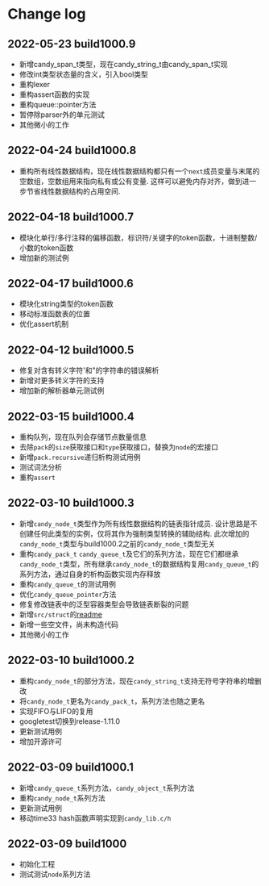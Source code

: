 # Change log

## 2022-05-23 build1000.9

- 新增candy_span_t类型，现在candy_string_t由candy_span_t实现
- 修改int类型状态量的含义，引入bool类型
- 重构lexer
- 重构assert函数的实现
- 重构queue::pointer方法
- 暂停除parser外的单元测试
- 其他微小的工作

## 2022-04-24 build1000.8

- 重构所有线性数据结构，现在线性数据结构都只有一个`next`成员变量与末尾的空数组，空数组用来指向私有或公有变量. 这样可以避免内存对齐，做到进一步节省线性数据结构的占用空间.

## 2022-04-18 build1000.7

- 模块化单行/多行注释的偏移函数，标识符/关键字的token函数，十进制整数/小数的token函数
- 增加新的测试例

## 2022-04-17 build1000.6

- 模块化string类型的token函数
- 移动标准函数表的位置
- 优化assert机制

## 2022-04-12 build1000.5

- 修复对含有转义字符\'和\"的字符串的错误解析
- 新增对更多转义字符的支持
- 增加新的解析器单元测试例

## 2022-03-15 build1000.4

- 重构队列，现在队列会存储节点数量信息
- 去除`pack`的`size`获取接口和`type`获取接口，替换为`node`的宏接口
- 新增`pack.recursive`递归析构测试用例
- 测试词法分析
- 重构`assert`

## 2022-03-10 build1000.3

- 新增`candy_node_t`类型作为所有线性数据结构的链表指针成员. 设计思路是不创建任何此类型的实例，仅将其作为强制类型转换的辅助结构. 此次增加的`candy_node_t`类型与build1000.2之前的`candy_node_t`类型无关
- 重构`candy_pack_t` `candy_queue_t`及它们的系列方法，现在它们都继承`candy_node_t`类型，所有继承`candy_node_t`的数据结构复用`candy_queue_t`的系列方法，通过自身的析构函数实现内存释放
- 重构`candy_queue_t`的测试用例
- 优化`candy_queue_pointer`方法
- 修复修改链表中的泛型容器类型会导致链表断裂的问题
- 新增`src/struct`的[readme](src/struct/readme.md)
- 新增一些空文件，尚未构造代码
- 其他微小的工作

## 2022-03-10 build1000.2

- 重构`candy_node_t`的部分方法，现在`candy_string_t`支持无符号字符串的增删改
- 将`candy_node_t`更名为`candy_pack_t`，系列方法也随之更名
- 实现FIFO与LIFO的复用
- googletest切换到release-1.11.0
- 更新测试用例
- 增加开源许可

## 2022-03-09 build1000.1

- 新增`candy_queue_t`系列方法，`candy_object_t`系列方法
- 重构`candy_node_t`系列方法
- 更新测试用例
- 移动time33 hash函数声明实现到`candy_lib.c/h`

## 2022-03-09 build1000

- 初始化工程
- 测试测试`node`系列方法
